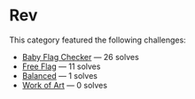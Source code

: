 # Rev

This category featured the following challenges:
  * [Baby Flag Checker](baby_flag_checker/README.md) &mdash; 26 solves
  * [Free Flag](free_flag/README.md) &mdash; 11 solves
  * [Balanced](balanced/README.md) &mdash; 1 solves
  * [Work of Art](work_of_art/README.md) &mdash; 0 solves
